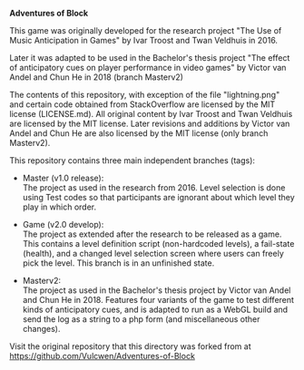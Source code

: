 **Adventures of Block**

This game was originally developed for the research project "The Use of Music Anticipation in Games" by Ivar Troost and Twan Veldhuis in 2016.

Later it was adapted to be used in the Bachelor's thesis project "The effect of anticipatory cues on player performance in video games" by Victor van Andel and Chun He in 2018 (branch Masterv2)

The contents of this repository, with exception of the file "lightning.png" and certain code obtained from StackOverflow are licensed by the MIT license (LICENSE.md).
All original content by Ivar Troost and Twan Veldhuis are licensed by the MIT license.
Later revisions and additions by Victor van Andel and Chun He are also licensed by the MIT license (only branch Masterv2).

This repository contains three main independent branches (tags):  

- Master (v1.0 release):  
The project as used in the research from 2016. Level selection is done using Test codes so that participants are ignorant about which level they play in which order.

- Game (v2.0 develop):  
The project as extended after the research to be released as a game.
This contains a level definition script (non-hardcoded levels), a fail-state (health), and a changed level selection screen where users can freely pick the level.
This branch is in an unfinished state.

- Masterv2:  
The project as used in the Bachelor's thesis project by Victor van Andel and Chun He in 2018.
Features four variants of the game to test different kinds of anticipatory cues, and is adapted to run as a WebGL build and send the log as a string to a php form (and miscellaneous other changes).

Visit the original repository that this directory was forked from at https://github.com/Vulcwen/Adventures-of-Block